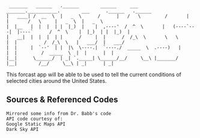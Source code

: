      _______   ______   .______        ______     ___           _______.___________.        ___      .______   .______   
    |   ____| /  __  \  |   _  \      /      |   /   \         /       |           |       /   \     |   _  \  |   _  \  
    |  |__   |  |  |  | |  |_)  |    |  ,----'  /  ^  \       |   (----`---|  |----`      /  ^  \    |  |_)  | |  |_)  | 
    |   __|  |  |  |  | |      /     |  |      /  /_\  \       \   \       |  |          /  /_\  \   |   ___/  |   ___/  
    |  |     |  `--'  | |  |\  \----.|  `----./  _____  \  .----)   |      |  |         /  _____  \  |  |      |  |      
    |__|      \______/  | _| `._____| \______/__/     \__\ |_______/       |__|        /__/     \__\ | _|      | _|      
                                                                                                                     


This forcast app will be able to be used to tell the current
conditions of selected cities around the United States.


## Sources & Referenced Codes
```
Mirrored some info from Dr. Babb's code
API code courtesy of:
Google Static Maps API
Dark Sky API
```
